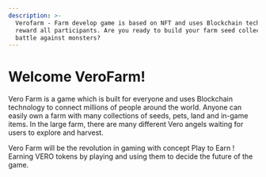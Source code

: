 ```yaml
---
description: >-
  Verofarm - Farm develop game is based on NFT and uses Blockchain technology to
  reward all participants. Are you ready to build your farm seed collections and
  battle against monsters?
---
```


# Welcome VeroFarm!

Vero Farm is a game which is built for everyone and uses Blockchain technology to connect millions of people around the world. Anyone can easily own a farm with many collections of seeds, pets, land and in-game items. In the large farm, there are many different Vero angels waiting for users to explore and harvest.

Vero Farm will be the revolution in gaming with concept Play to Earn ! Earning VERO tokens by playing and using them to decide the future of the game.


